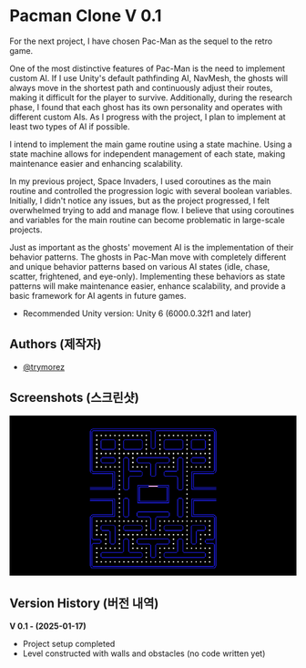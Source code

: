 
# Pacman Clone V 0.1

For the next project, I have chosen Pac-Man as the sequel to the retro game.

One of the most distinctive features of Pac-Man is the need to implement custom AI. If I use Unity's default pathfinding AI, NavMesh, the ghosts will always move in the shortest path and continuously adjust their routes, making it difficult for the player to survive. Additionally, during the research phase, I found that each ghost has its own personality and operates with different custom AIs. As I progress with the project, I plan to implement at least two types of AI if possible.

I intend to implement the main game routine using a state machine. Using a state machine allows for independent management of each state, making maintenance easier and enhancing scalability.

In my previous project, Space Invaders, I used coroutines as the main routine and controlled the progression logic with several boolean variables. Initially, I didn't notice any issues, but as the project progressed, I felt overwhelmed trying to add and manage flow. I believe that using coroutines and variables for the main routine can become problematic in large-scale projects.

Just as important as the ghosts' movement AI is the implementation of their behavior patterns. The ghosts in Pac-Man move with completely different and unique behavior patterns based on various AI states (idle, chase, scatter, frightened, and eye-only). Implementing these behaviors as state patterns will make maintenance easier, enhance scalability, and provide a basic framework for AI agents in future games.

- Recommended Unity version: Unity 6 (6000.0.32f1 and later)


## Authors (제작자)

- [@trymorez](https://www.github.com/trymorez)

## Screenshots (스크린샷)

![screenshot](Assets/Screenshot/Screenshot01.png)

## Version History (버전 내역)

**V 0.1 - (2025-01-17)**
- Project setup completed
- Level constructed with walls and obstacles (no code written yet)